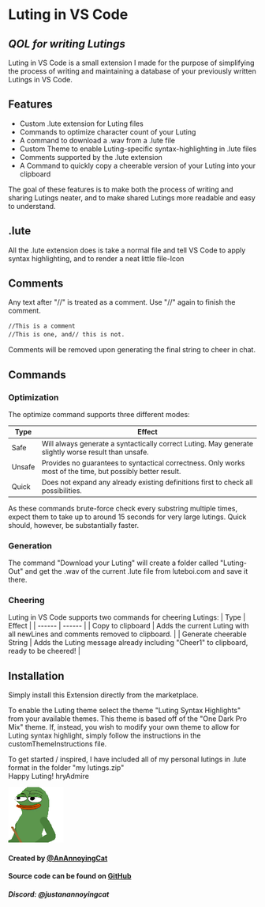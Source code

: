 # Luting in VS Code

## _QOL for writing Lutings_

Luting in VS Code is a small extension I made for the purpose of simplifying the process of writing and maintaining a database of your previously written Lutings in VS Code.

## Features

- Custom .lute extension for Luting files
- Commands to optimize character count of your Luting
- A command to download a .wav from a .lute file
- Custom Theme to enable Luting-specific syntax-highlighting in .lute files
- Comments supported by the .lute extension
- A Command to quickly copy a cheerable version of your Luting into your clipboard

The goal of these features is to make both the process of writing and sharing Lutings neater,
and to make shared Lutings more readable and easy to understand.

## .lute

All the .lute extension does is take a normal file and tell VS Code to apply syntax highlighting,
and to render a neat little file-Icon 

## Comments

Any text after "//" is treated as a comment. Use "//" again to finish the comment.

```sh
//This is a comment
//This is one, and// this is not.
```

Comments will be removed upon generating the final string to cheer in chat.

## Commands

### Optimization

The optimize command supports three different modes:

| Type | Effect |
| ------ | ------ |
| Safe | Will always generate a syntactically correct Luting. May generate slightly worse result than unsafe. |
| Unsafe | Provides no guarantees to syntactical correctness. Only works most of the time, but possibly better result. |
| Quick | Does not expand any already existing definitions first to check all possibilities. |

As these commands brute-force check every substring multiple times,
expect them to take up to around 15 seconds for very large lutings. Quick should, however, be substantially faster.

### Generation

The command "Download your Luting" will create a folder called "Luting-Out" and get the .wav of the current .lute file from luteboi.com and save it there.

### Cheering

Luting in VS Code supports two commands for cheering Lutings:
| Type | Effect |
| ------ | ------ |
| Copy to clipboard | Adds the current Luting with all newLines and comments removed to clipboard. |
| Generate cheerable String | Adds the Luting message already including "Cheer1" to clipboard, ready to be cheered! |

## Installation

Simply install this Extension directly from the marketplace.

To enable the Luting theme select the theme "Luting Syntax Highlights" from your available themes.
This theme is based off of the "One Dark Pro Mix" theme.
If, instead, you wish to modify your own theme to allow for Luting syntax highlight,
simply follow the instructions in the customThemeInstructions file.

To get started / inspired, I have included all of my personal lutings in .lute format in the folder "my lutings.zip"  
Happy Luting! hryAdmire

![conducting](Images/conducting.webp)

#### Created by [@AnAnnoyingCat](https://github.com/AnAnnoyingCat)

#### Source code can be found on [GitHub](https://github.com/AnAnnoyingCat/lutingsyntax)

##### Discord: @justanannoyingcat